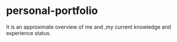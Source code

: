 # personal-portfolio
It is an approximate overview of me and ,my current knowledge and experience status.

